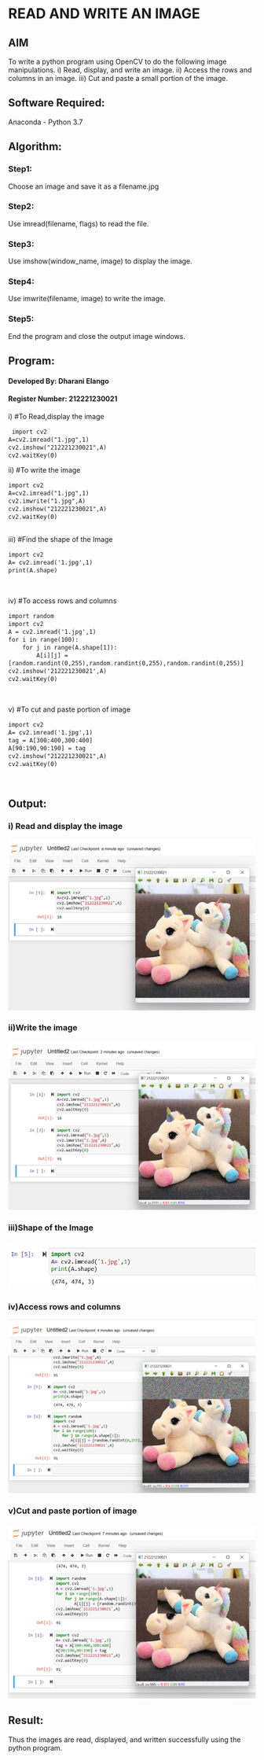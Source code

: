# READ AND WRITE AN IMAGE
## AIM
To write a python program using OpenCV to do the following image manipulations.
i) Read, display, and write an image.
ii) Access the rows and columns in an image.
iii) Cut and paste a small portion of the image.

## Software Required:
Anaconda - Python 3.7
## Algorithm:
### Step1:
Choose an image and save it as a filename.jpg
### Step2:
Use imread(filename, flags) to read the file.
### Step3:
Use imshow(window_name, image) to display the image.
### Step4:
Use imwrite(filename, image) to write the image.
### Step5:
End the program and close the output image windows.
## Program:
#### Developed By: Dharani Elango
#### Register Number: 212221230021
i) #To Read,display the image
```
 import cv2
A=cv2.imread("1.jpg",1)
cv2.imshow("212221230021",A)
cv2.waitKey(0) 

```
ii) #To write the image
```
import cv2
A=cv2.imread("1.jpg",1)
cv2.imwrite("1.jpg",A)
cv2.imshow("212221230021",A)
cv2.waitKey(0)


```
iii) #Find the shape of the Image
```
import cv2
A= cv2.imread('1.jpg',1)
print(A.shape)



```
iv) #To access rows and columns

```
import random
import cv2
A = cv2.imread('1.jpg',1)
for i in range(100):
    for j in range(A.shape[1]):
        A[i][j] = [random.randint(0,255),random.randint(0,255),random.randint(0,255)]
cv2.imshow('212221230021',A)
cv2.waitKey(0)



```
v) #To cut and paste portion of image
```
import cv2
A= cv2.imread('1.jpg',1)
tag = A[300:400,300:400]
A[90:190,90:190] = tag
cv2.imshow("212221230021",A)
cv2.waitKey(0)



```

## Output:

### i) Read and display the image

![o](1.png)

### ii)Write the image

![o](2.png)

### iii)Shape of the Image

![o](3.png)

### iv)Access rows and columns
![o](4.png)

### v)Cut and paste portion of image
![o](5.png)

## Result:
Thus the images are read, displayed, and written successfully using the python program.



